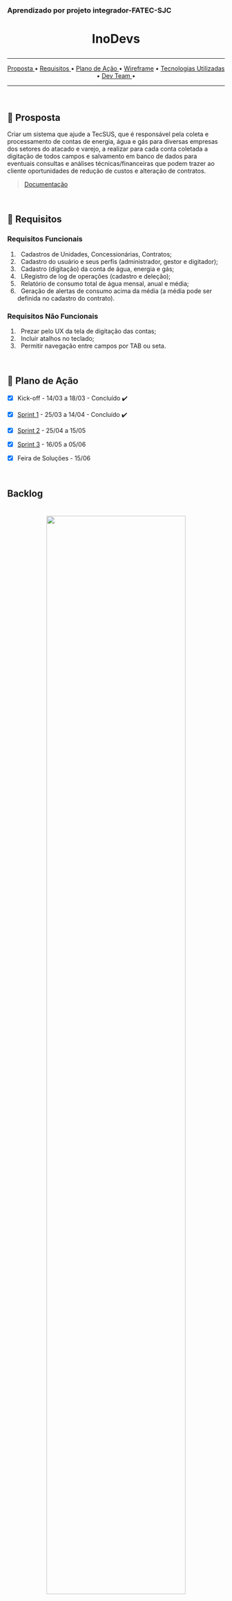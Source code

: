 ### Aprendizado por projeto integrador-FATEC-SJC

# <p align="center"> InoDevs </center> 
<hr>

<p align="center">
  <a href ="#dart-prosposta">  Proposta </a>  • 
  <a href ="#pushpin-requisitos"> Requisitos </a>  • 
  <a href ="#calendar-plano-de-ação"> Plano de Ação </a>  • 
  <a href ="#computer-Wireframe"> Wireframe</a>  • 
  <a href ="#rocket-tecnologias-utilizadas">  Tecnologias Utilizadas </a>  • 
  <a href ="#mortar_board-dev-team"> Dev Team </a> • 

</p>
<hr>
<br>

## :dart: Prosposta

Criar um sistema que ajude a TecSUS, que é responsável pela coleta e processamento de contas de energia, água e gás para diversas empresas
dos setores do atacado e varejo, a realizar para cada conta coletada a digitação de todos campos e
salvamento em banco de dados para eventuais consultas e análises técnicas/financeiras que podem
trazer ao cliente oportunidades de redução de custos e alteração de contratos. 


> [Documentação](https://github.com/NewInoDevs/NewInoDevs/blob/2ºSprint/Documentação/Inodevs3sem.pdf)
<br>

## :pushpin: Requisitos

### Requisitos Funcionais
1. &nbsp; Cadastros de Unidades, Concessionárias, Contratos;
2. &nbsp; Cadastro do usuário e seus perfis (administrador, gestor e digitador);
3. &nbsp; Cadastro (digitação) da conta de água, energia e gás;
4. &nbsp; LRegistro de log de operações (cadastro e deleção);
5. &nbsp; Relatório de consumo total de água mensal, anual e média;
6. &nbsp; Geração de alertas de consumo acima da média (a média pode ser definida no cadastro
do contrato).<br>


### Requisitos Não Funcionais
1. &nbsp; Prezar pelo UX da tela de digitação das contas;
2. &nbsp; Incluir atalhos no teclado;
3. &nbsp; Permitir navegação entre campos por TAB ou seta.
<br>
 
## :calendar: Plano de Ação

- [x] Kick-off - 14/03 a 18/03 - Concluído :heavy_check_mark:
- [x] [Sprint 1](https://github.com/NewInoDevs/NewInoDevs/blob/1º-Sprint/README.md) - 25/03 a 14/04 - Concluído :heavy_check_mark:
- [x] [Sprint 2](https://github.com/NewInoDevs/NewInoDevs/blob/2ºSprint/README.md) - 25/04 a 15/05 
- [x] [Sprint 3]() - 16/05 a 05/06 
- [x] Feira de Soluções - 15/06 


<br>

## Backlog

<h1 align="center"><img src = "https://github.com/NewInoDevs/NewInoDevs/blob/2ºSprint/Artefatos/BacklogTotal.png" width="80%"></h1>

<h5 align="center">Prioridade:<br>
🔴- Alta,
🟡- Média,
🟢- Baixa,
🔵- Seria bom ter.<br></h5>

<h1 align="center"><img src = "https://github.com/NewInoDevs/NewInoDevs/blob/2ºSprint/Artefatos/SprintBacklog2.png" width="35%"></h1>
<br>

## :computer: Wireframe

Acesse o link para visualizar:
> * [Wireframe Figma.](https://www.figma.com/file/J7tcAZx38a8CymG7RXSG7J/Untitled?node-id=0%3A1)
  
  <br>
     
## :rocket: Tecnologias Utilizadas

* **Reuniões e Apresentações:** Discord, WhatsApp e Microsoft Teams;;
* **Back-end:** Java, MySQL e Spring;
* **Front-end:** HTML5, CSS, JavaScript e bootstrap;
* **Ferramentas:** GitHub, VS Code, Eclipse IDE, Canva, Excel,Figma e Jira.
<br>
  
  ## :chart_with_upwards_trend: Burndown
*O gráfico abaixo mostra o desempenho da equipe na realização das tarefas referentes a Sprint:*
<h1 align="center"><img src = "https://github.com/NewInoDevs/NewInoDevs/blob/2ºSprint/Artefatos/Burndown2sprint.png" width="80%"></h1>
<br> 

# :gear: Execução:

## Perfil digitador

<h1 align="center"><img src = "https://github.com/NewInoDevs/NewInoDevs/blob/2ºSprint/Artefatos/contrato-e-cep-_digitador_.gif " width="100%" height="580px"></h1>
Cadastra contas,concessionárias, unidades e contratos. Os formularios possuem preenchimento automático das informações que são usadas em mais de um cadastro e do estado, município, bairro e rua após inserção do cep. A navegação nos formulários pode ser feita pelo tab, esse perfil recebe notificações caso o cadastro seja reprovado com comentários do gestor.
<br>

## Perfil gestor

<h1 align="center"><img src = "https://github.com/NewInoDevs/NewInoDevs/blob/2ºSprint/Artefatos/notificacoes-e-comentario-_gestor_.gif " width="100%" height="580px"></h1>
Possui acesso as tabelas de cadastros realizados pelos digitadores(tabelas de contas,concessionária, unidade e contratos), recebe notificações quando os cadastros são realizados para aprova-los caso corretos, existindo erros ele pode reprova-los e deixar um comentário para o digitador. Esse perfil também pode excluir os cadastros ou edita-los. 
<br>


## Perfil administrador

<h1 align="center"><img src = "https://github.com/NewInoDevs/NewInoDevs/blob/2ºSprint/Artefatos/controle-de-usuarios-_administrador_.gif " width="100%" height="580px"></h1>
Possui acesso as tabelas, pode cadastrar, editar ou excluir perfis(adm,gestor,digitador) no sistema.
<br>

## :mortar_board: Dev Team

|  Nome   |  Função |    GitHub    |    Linkedin   |
| :---         |     :---:      |     :---:     |          :---: |
| Júlia Maria Santos Barroso | Scrum Master  | [@GitHub](https://github.com/jumajubs) | [@LinkedIn](https://www.linkedin.com/in/j%C3%BAlia-maria-santos-850739188/) |
| Maria Eduarda Macedo Braga | Product Owner | [@GitHub](https://github.com/madu-braga)  | [@LinkedIn](https://www.linkedin.com/in/luizhabaeb/)  |
| Gustavo Kenji Ando | Desenvolvedor 1 | [@GitHub](https://github.com/GustavoAndo) | [@LinkedIn](https://www.linkedin.com/in/gustavo-ando-054414209/) |
| Kauã Gustavo Rodrigues Reno | Desenvolvedor 2 | [@GitHub](https://github.com/Kaua-Reno) | [@LinkedIn](https://www.linkedin.com/in/kau%C3%A3-gustavo-r-reno-6a3142205/) 
| Luís Henrique Ferreira Souza | Desenvolvedor 3 | [@GitHub]( https://github.com/Luisttine) | [@LinkedIn](https://www.linkedin.com/in/lu%C3%ADs-souza/) |
| Raul Santos Iglesias | Desenvolvedor 4 | [@GitHub]( https://github.com/RaulIglesias) | [@LinkedIn](https://www.linkedin.com/in/raul-iglesias-8010201a1/) |




<h1 align="center"></h1>

##### <p align="center"><img src="https://cdn.discordapp.com/attachments/826526043917647912/883363052425195560/faTec.png" width="20" height="20" /> Projeto Integrador 2021 - Fatec São José dos Campos </center>
